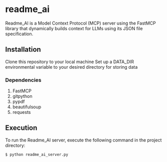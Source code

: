 # readme_ai
Readme_AI is a Model Context Protocol (MCP) server using the FastMCP library that dynamically builds context for LLMs using its JSON file specification.

## Installation
Clone this repository to your local machine 
Set up a DATA_DIR environmental variable to your desired directory for storing data

### Dependencies
1. FastMCP
2. gitpython
3. pypdf
4. beautifulsoup
5. requests

## Execution
To run the Readme_AI server, execute the following command in the project directory:
```console
$ python readme_ai_server.py
